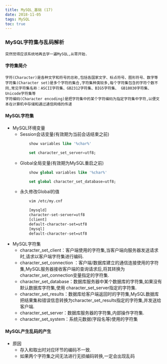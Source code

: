 ```yaml
---
title: MySQL_基础 (17)
date: 2018-11-05
tags: MySQL
toc: true
---
```


### MySQL字符集与乱码解析
    突然觉得应该系统地再去学一遍MySQL,从零开始.

<!-- more -->

#### 字符集简介
    字符(Character)是各种文字和符号的总称,包括各国家文字、标点符号、图形符号、数字等
    字符集(Character set)是多个字符的集合,字符集种类较多,每个字符集包含的字符个数不同,常见字符集名称：ASCII字符集、GB2312字符集、BIG5字符集、 GB18030字符集、Unicode字符集等
    字符编码(Character encoding)是把字符集中的某个字符编码为指定字符集中字符,以便文本在计算机中存储和通过通信网络的传递

#### MySQL字符集
- MySQL环境变量
    * Session会话变量(有效期为当前会话结束之前)
        ```sql
            show variables like '%char%'

            set character_set_server=utf8;
        ```
    * Global全局变量(有效期为MySQL重启之前)
        ```sql
            show global variables like '%char%'

            set global character_set_database=utf8;
        ```
    * 永久修改Global的值
        ```bash
            vim /etc/my.cnf

            [mysqld]
            character-set-server=utf8 
            [client]
            default-character-set=utf8 
            [mysql]
            default-character-set=utf8
        ```
- MySQL字符集
    * character_set_client：客户端使用的字符集,当客户端向服务器发送请求时,请求以客户端字符集进行编码.
    * character_set_connection ：客户端/数据库建立的通信连接使用的字符集,MySQL服务器接收客户端的查询请求后,将其转换为character_set_connection变量指定的字符集.
    * character_set_database：数据库服务器中某个数据库的字符集,如果没有默认数据库字符集,使用 character_set_server指定的字符集.
    * character_set_results：数据库给客户端返回时的字符集,MySQL数据库把结果集和错误信息转换为character_set_results指定的字符集,并发送给客户端.
    * character_set_server：数据库服务器的字符集,内部操作字符集.
    * character_set_system：系统元数据(字段名等)使用的字符集

#### MySQL产生乱码的产生
- 原因
    * 存入和取出时对应环节的编码不一致.
    * 如果两个字符集之间无法进行无损编码转换,一定会出现乱码
